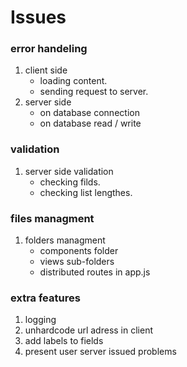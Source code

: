 # Issues
### error handeling
1. client side
    - loading content.
    + sending request to server.
2. server side
    - on database connection
    - on database read / write
### validation
1. server side validation
    + checking filds.
    + checking list lengthes.
### files managment
 1. folders managment 
    + components folder
    + views sub-folders
    + distributed routes in app.js
### extra features
1. logging
2. unhardcode url adress in client
3. add labels to fields
4. present user server issued problems

